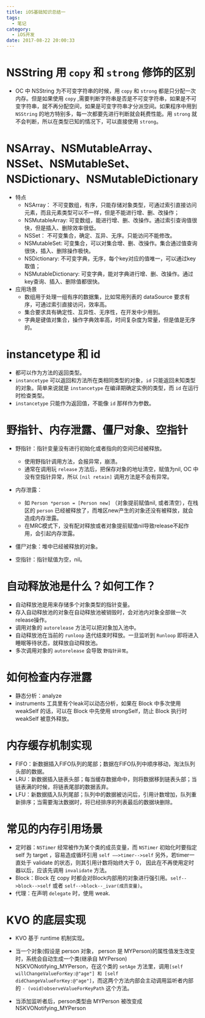 ```yaml
---
title: iOS基础知识总结一
tags:
  - 笔记
category:
  - iOS开发
date: 2017-08-22 20:00:33
---
```

# NSString 用 `copy` 和 `strong` 修饰的区别
* OC 中 NSString 为不可变字符串的时候，用 `copy` 和 `strong` 都是只分配一次内存。但是如果使用 `copy` ,需要判断字符串是否是不可变字符串，如果是不可变字符串，就不再分配空间，如果是可变字符串才分派空间。如果程序中用到 `NSString` 的地方特别多，每一次都要先进行判断就会耗费性能。用 `strong` 就不会判断，所以在类型已知的情况下，可以直接使用 `strong`。

# NSArray、NSMutableArray、NSSet、NSMutableSet、NSDictionary、NSMutableDictionary
* 特点
    * NSArray：
    不可变数组，有序，只能存储对象类型，可通过索引直接访问元素，而且元素类型可以不一样，但是不能进行增、删、改操作；
    * NSMutableArray:
    可变数组，能进行增、删、改操作。通过索引查询值很快，但是插入、删除效率很低。
    * NSSet：
    不可变集合，确定、互异、无序。只能访问不能修改。
    * NSMutableSet:
    可变集合，可以对集合增、删、改操作。集合通过值查询很快，插入、删除操作极快。
    * NSDictionary:
    不可变字典，无序，每个key对应的值唯一，可以通过key取值；
    * NSMutableDictionary:
    可变字典，能对字典进行增、删、改操作。通过key查询、插入、删除值都很快。
* 应用场景
    * 数组用于处理一组有序的数据集，比如常用列表的 dataSource 要求有序，可通过索引直接访问，效率高。
    * 集合要求具有确定性、互异性、无序性，在开发中少用到。
    * 字典是键值对集合，操作字典效率高，时间复杂度为常量，但是值是无序的。
    
# instancetype 和 id
* 都可以作为方法的返回类型。
* `instancetype` 可以返回和方法所在类相同类型的对象，`id` 只能返回未知类型的对象。简单来说就是 `instancetype` 在编译期确定实例的类型，而 `id` 在运行时检查类型。
* `instancetype` 只能作为返回值，不能像 `id` 那样作为参数。

# 野指针、内存泄露、僵尸对象、空指针
* 野指针：指针变量没有进行初始化或者指向的空间已经被释放。
    * 使用野指针调用方法，会报异常，崩溃。
    * 通常在调用玩 `release` 方法后，把保存对象的地址清空，赋值为nil, OC 中没有空指针异常，所以 `[nil retain]` 调用方法是不会有异常。

* 内存泄露：
    * 如 `Person *person = [Person new]` （对象提前赋值nil, 或者清空），在栈区的 `person` 已经被释放了，而堆区new产生的对象还没有被释放，就会造成内存泄露。
    * 在MRC模式下，没有配对释放或者对象提前赋值nil导致release不起作用，会引起内存泄露。
    
* 僵尸对象：堆中已经被释放的对象。
* 空指针：指针赋值为空，nil。

# 自动释放池是什么？如何工作？
* 自动释放池是用来存储多个对象类型的指针变量。
* 存入自动释放池的对象在自动释放池被销毁时，会对池内对象全部做一次release操作。
* 调用对象的 `autorelease` 方法可以把对象加入池中。
* 自动释放池在当前的 `runloop` 迭代结束时释放。一旦监听到 `Runloop` 即将进入睡眠等待状态，就释放自动释放池。
* 多次调用对象的 `autorelease` 会导致 `野指针异常`。

# 如何检查内存泄露
* 静态分析：analyze
* instruments 工具里有个leak可以动态分析，如果在 Block 中多次使用 weakSelf 的话，可以在 Block 中先使用 strongSelf，防止 Block 执行时 weakSelf 被意外释放。

# 内存缓存机制实现
* FIFO：新数据插入FIFO队列的尾部；数据在FIFO队列中顺序移动，淘汰队列头部的数据。
* LRU：新数据插入链表头部；每当缓存数据命中，则将数据移到链表头部；当链表满的时候，将链表尾部的数据丢弃。
* LFU：新数据插入队列尾部；队列中的数据被访问后，引用计数增加，队列重新排序；当需要淘汰数据时，将已经排序的列表最后的数据块删除。

# 常见的内存引用场景
* 定时器：`NSTimer` 经常被作为某个类的成员变量，而 `NSTimer` 初始化时要指定 self 为 target ，容易造成循环引用 `self ——>timer-->self` 另外，若timer一直处于 validate 的状态，则其引用计数将始终大于 0， 因此在不再使用定时器以后，应该先调用 `invalidate` 方法。
* Block：Block 在 copy 时都会对Block内部用的对象进行强引用。`self-->block-->self` 或者 `self-->block--_ivar(成员变量)`。
* 代理：在声明 `delegate` 时，使用 weak.

# KVO 的底层实现
* KVO 基于 runtime 机制实现。

* 当一个对象(假设是 person 对象， person 是 MYPerson)的属性值发生改变时，系统会自动生成一个类(继承自 MYPerson) NSKVONotifying_MYPerson，在这个类的 `setAge` 方法里，调用`[self willChangeValueForKey:@"age"] 和 [self didChangeValueForKey:@"age"]`，而这两个方法内部会主动调用监听者内部的 `- (void)observeValueForKeyPath` 这个方法。

* 当添加监听者后，person类型由 MYPerson 被改变成 NSKVONotifying_MYPerson




